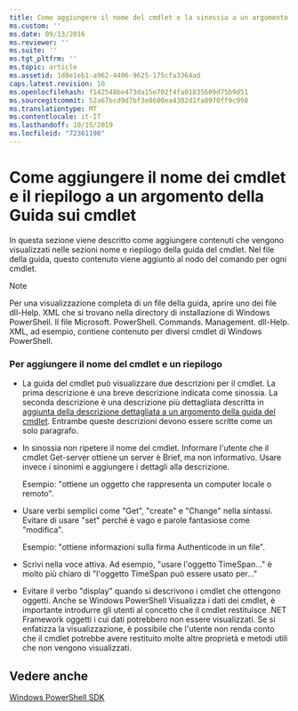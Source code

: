 ```yaml
---
title: Come aggiungere il nome del cmdlet e la sinossia a un argomento della guida del cmdlet | Microsoft Docs
ms.custom: ''
ms.date: 09/13/2016
ms.reviewer: ''
ms.suite: ''
ms.tgt_pltfrm: ''
ms.topic: article
ms.assetid: 1d0e1eb1-a962-4406-9625-175cfa3364ad
caps.latest.revision: 10
ms.openlocfilehash: f142548be473da15e702f4fa01835609d75b9d51
ms.sourcegitcommit: 52a67bcd9d7bf3e8600ea4302d1fa8970ff9c998
ms.translationtype: MT
ms.contentlocale: it-IT
ms.lasthandoff: 10/15/2019
ms.locfileid: "72361190"
---
```

# <a name="how-to-add-the-cmdlet-name-and-synopsis-to-a-cmdlet-help-topic"></a>Come aggiungere il nome dei cmdlet e il riepilogo a un argomento della Guida sui cmdlet

In questa sezione viene descritto come aggiungere contenuti che vengono visualizzati nelle sezioni nome e riepilogo della guida del cmdlet. Nel file della guida, questo contenuto viene aggiunto al nodo del comando per ogni cmdlet.

> [!NOTE]
> Per una visualizzazione completa di un file della guida, aprire uno dei file dll-Help. XML che si trovano nella directory di installazione di Windows PowerShell. Il file Microsoft. PowerShell. Commands. Management. dll-Help. XML, ad esempio, contiene contenuto per diversi cmdlet di Windows PowerShell.

### <a name="to-add-the-cmdlet-name-and-a-synopsis"></a>Per aggiungere il nome del cmdlet e un riepilogo

- La guida del cmdlet può visualizzare due descrizioni per il cmdlet. La prima descrizione è una breve descrizione indicata come sinossia. La seconda descrizione è una descrizione più dettagliata descritta in [aggiunta della descrizione dettagliata a un argomento della guida del cmdlet](./how-to-add-a-cmdlet-description.md). Entrambe queste descrizioni devono essere scritte come un solo paragrafo.

- In sinossia non ripetere il nome del cmdlet. Informare l'utente che il cmdlet Get-server ottiene un server è Brief, ma non informativo. Usare invece i sinonimi e aggiungere i dettagli alla descrizione.

  Esempio: "ottiene un oggetto che rappresenta un computer locale o remoto".

- Usare verbi semplici come "Get", "create" e "Change" nella sintassi. Evitare di usare "set" perché è vago e parole fantasiose come "modifica".

  Esempio: "ottiene informazioni sulla firma Authenticode in un file".

- Scrivi nella voce attiva. Ad esempio, "usare l'oggetto TimeSpan..." è molto più chiaro di "l'oggetto TimeSpan può essere usato per..."

- Evitare il verbo "display" quando si descrivono i cmdlet che ottengono oggetti. Anche se Windows PowerShell Visualizza i dati dei cmdlet, è importante introdurre gli utenti al concetto che il cmdlet restituisce .NET Framework oggetti i cui dati potrebbero non essere visualizzati. Se si enfatizza la visualizzazione, è possibile che l'utente non renda conto che il cmdlet potrebbe avere restituito molte altre proprietà e metodi utili che non vengono visualizzati.

## <a name="see-also"></a>Vedere anche

 [Windows PowerShell SDK](../windows-powershell-reference.md)